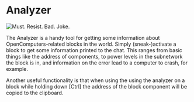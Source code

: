 # Analyzer

![Must. Resist. Bad. Joke.](oredict:oc:analyzer)

The Analyzer is a handy tool for getting some information about OpenComputers-related blocks in the world. Simply (sneak-)activate a block to get some information printed to the chat. This ranges from basic things like the address of components, to power levels in the subnetwork the block is in, and information on the error lead to a computer to crash, for example.

Another useful functionality is that when using the using the analyzer on a block while holding down [Ctrl] the address of the block component will be copied to the clipboard.
